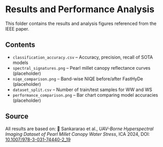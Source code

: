 # Results and Performance Analysis

This folder contains the results and analysis figures referenced from the IEEE paper.

## Contents

- `classification_accuracy.csv` – Accuracy, precision, recall of SOTA models
- `spectral_signatures.png` – Pearl millet canopy reflectance curves (placeholder)
- `niqe_comparison.png` – Band-wise NIQE before/after FastHyDe (placeholder)
- `dataset_split.csv` – Number of train/test samples for WW and WS
- `performance_comparison.png` – Bar chart comparing model accuracies (placeholder)

## Source

All results are based on:
📄 Sankararao et al., *UAV-Borne Hyperspectral Imaging Dataset of Pearl Millet Canopy Water Stress*, ICA 2024, DOI: [10.1007/978-3-031-74440-2_19](https://doi.org/10.1007/978-3-031-74440-2_19)
